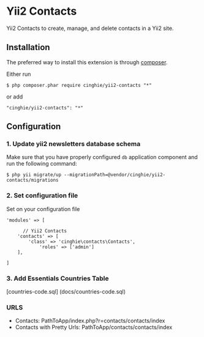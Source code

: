 Yii2 Contacts
===============

Yii2 Contacts to create, manage, and delete contacts in a Yii2 site.

## Installation

The preferred way to install this extension is through [composer](http://getcomposer.org/download/).

Either run

```
$ php composer.phar require cinghie/yii2-contacts "*"
```

or add

```
"cinghie/yii2-contacts": "*"
```

## Configuration

### 1. Update yii2 newsletters database schema

Make sure that you have properly configured `db` application component
and run the following command:

```
$ php yii migrate/up --migrationPath=@vendor/cinghie/yii2-contacts/migrations
```

### 2. Set configuration file

Set on your configuration file

```	
'modules' => [ 

	  // Yii2 Contacts
    'contacts' => [
        'class' => 'cinghie\contacts\Contacts',
		    'roles' => ['admin']
    ],
	
]	
```

### 3. Add Essentials Countries Table
[countries-code.sql] (docs/countries-code.sql)  

### URLS
<ul> 
  <li>Contacts: PathToApp/index.php?r=contacts/contacts/index</li>
  <li>Contacts with Pretty Urls: PathToApp/contacts/contacts/index</li>
</ul>
